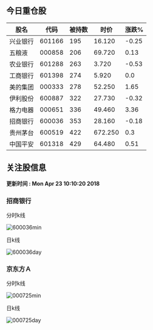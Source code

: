 
## 今日重仓股 

|股名|代码|被持数|时价|涨跌%|
|---|---|---|---|---|
|兴业银行|601166|195|16.120|-0.25|
|五粮液|000858|206|69.720|0.13|
|农业银行|601288|263|3.720|-0.53|
|工商银行|601398|274|5.920|0.0|
|美的集团|000333|278|52.250|1.65|
|伊利股份|600887|322|27.730|-0.32|
|格力电器|000651|336|49.460|3.36|
|招商银行|600036|353|28.160|-0.18|
|贵州茅台|600519|422|672.250|0.3|
|中国平安|601318|429|64.480|0.51|

## 关注股信息
**更新时间 : Mon Apr 23 10:10:20 2018**
### 招商银行 
分时k线

![600036min](http://image.sinajs.cn/newchart/min/n/sh600036.gif)

日k线

![600036day](http://image.sinajs.cn/newchart/daily/n/sh600036.gif)

### 京东方Ａ 
分时k线

![000725min](http://image.sinajs.cn/newchart/min/n/sz000725.gif)

日k线

![000725day](http://image.sinajs.cn/newchart/daily/n/sz000725.gif)
